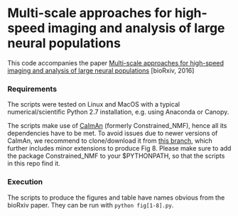 # Multi-scale approaches for high-speed imaging and analysis of large neural populations

This code accompanies the paper [Multi-scale approaches for high-speed imaging and analysis of large neural populations](https://doi.org/10.1101/091132) [bioRxiv, 2016]


### Requirements
The scripts were tested on Linux and MacOS with a typical numerical/scientific Python 2.7 installation, e.g. using Anaconda or Canopy.

The scripts make use of [CaImAn](https://github.com/simonsfoundation/CaImAn) (formerly Constrained_NMF), hence all its dependencies have to be met. 
To avoid issues due to newer versions of CaImAn, we recommend to clone/download it from [this branch](https://github.com/j-friedrich/Constrained_NMF/tree/multi-scale_paper), which further includes minor extensions to produce Fig 8. 
Please make sure to add the package Constrained_NMF to your $PYTHONPATH, so that the scripts in this repo find it.


### Execution
The scripts to produce the figures and table have names obvious from the bioRxiv paper. 
They can be run with `python fig[1-8].py`. 
